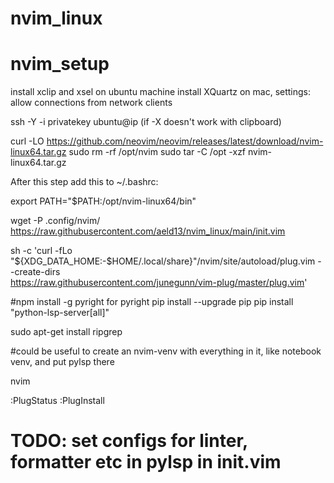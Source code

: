 # nvim_linux


# nvim_setup
install xclip and xsel on ubuntu machine
install XQuartz on mac, settings: allow connections from network clients

ssh -Y -i privatekey ubuntu@ip
(if -X doesn't work with clipboard)

curl -LO https://github.com/neovim/neovim/releases/latest/download/nvim-linux64.tar.gz
sudo rm -rf /opt/nvim
sudo tar -C /opt -xzf nvim-linux64.tar.gz

After this step add this to ~/.bashrc:

export PATH="$PATH:/opt/nvim-linux64/bin"


wget -P .config/nvim/ https://raw.githubusercontent.com/aeld13/nvim_linux/main/init.vim

sh -c 'curl -fLo "${XDG_DATA_HOME:-$HOME/.local/share}"/nvim/site/autoload/plug.vim --create-dirs \
       https://raw.githubusercontent.com/junegunn/vim-plug/master/plug.vim'


#npm install -g pyright for pyright
pip install --upgrade pip
pip install "python-lsp-server[all]"

sudo apt-get install ripgrep

#could be useful to create an nvim-venv with everything in it, like notebook venv, and put pylsp there

nvim

:PlugStatus
:PlugInstall

# TODO: set configs for linter, formatter etc in pylsp in init.vim
